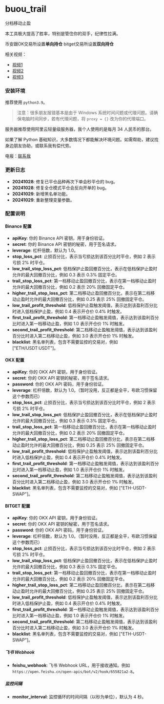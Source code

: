 # buou_trail
分档移动止盈

本工具极大提高了胜率，特别是管住你的双手，纪律性拉满。

币安跟OK交易所设置**单向持仓**
bitget交易所设置**双向持仓**

相关视频：
- [视频1](https://www.youtube.com/watch?v=1ujgGsMQbqA)
- [视频2](https://www.youtube.com/watch?v=f4T0tKZTVrM)
- [视频3](https://www.youtube.com/watch?v=S8ICwu9u-dk)

### 安装环境
推荐使用 `python3.9`。

> 注意：很多朋友报错基本是由于 Windows 系统时间问题或代理问题。请确保电脑时间同步，若有代理问题，将 `proxy = {}` 改为你的代理端口。

服务器推荐使用阿里云轻量级服务器，我个人使用的是每月 34 人民币的那台。

如果了解 Python 基础知识，大多数情况下都能解决环境问题。如需帮助，建议找身边朋友协助，或联系我有偿代劳。

电报：[联系我](https://t.me/buouqukuairiji)

### 更新日志
- **20241028**: 修复已平仓品种再次下单会秒平仓的 bug。
- **20241028**: 修复全仓模式平仓会反向开单的 bug。
- **20241029**: 新增黑名单功能。
- **20241029**: 重新整理变量参数。

### 配置说明


#### Binance 配置

- **apiKey**: 你的 Binance API 密钥，用于身份验证。
- **secret**: 你的 Binance API 密钥的秘密，用于签名请求。
- **leverage**: 杠杆倍数，默认为 1.0。
- **stop_loss_pct**: 止损百分比，表示当亏损达到该百分比时平仓，例如 2 表示亏损 2% 时平仓。
- **low_trail_stop_loss_pct**: 低档保护止盈回撤百分比，表示在低档保护止盈时允许的最大回撤百分比，例如 0.3 表示 0.3% 固定平仓。
- **trail_stop_loss_pct**: 第一档移动止盈回撤百分比，表示在第一档移动止盈时允许的最大回撤百分比，例如 0.2 表示 20% 回撤固定平仓。
- **higher_trail_stop_loss_pct**: 第二档移动止盈回撤百分比，表示在第二档移动止盈时允许的最大回撤百分比，例如 0.25 表示 25% 回撤固定平仓。
- **low_trail_profit_threshold**: 低档保护止盈触发阈值，表示达到该盈利百分比时进入低档保护止盈，例如 0.4 表示开仓价 0.4% 时触发。
- **first_trail_profit_threshold**: 第一档移动止盈触发阈值，表示达到该盈利百分比时进入第一档移动止盈，例如 1.0 表示开仓价 1% 时触发。
- **second_trail_profit_threshold**: 第二档移动止盈触发阈值，表示达到该盈利百分比时进入第二档移动止盈，例如 3.0 表示开仓价 1% 时触发。
- **blacklist**: 黑名单列表，包含不需要监控的交易对，例如 ["ETH/USDT:USDT"]。

#### OKX 配置

- **apiKey**: 你的 OKX API 密钥，用于身份验证。
- **secret**: 你的 OKX API 密钥的秘密，用于签名请求。
- **password**: 你的 OKX API 密码，用于身份验证。
- **leverage**: 杠杆倍数，默认为 1.0。（暂时没用，反正都是全平，布欧习惯保留这个参数而已）
- **stop_loss_pct**: 止损百分比，表示当亏损达到该百分比时平仓，例如 2 表示亏损 2% 时平仓。
- **low_trail_stop_loss_pct**: 低档保护止盈回撤百分比，表示在低档保护止盈时允许的最大回撤百分比，例如 0.3 表示 0.3% 固定平仓。
- **trail_stop_loss_pct**: 第一档移动止盈回撤百分比，表示在第一档移动止盈时允许的最大回撤百分比，例如 0.2 表示 20% 回撤固定平仓。
- **higher_trail_stop_loss_pct**: 第二档移动止盈回撤百分比，表示在第二档移动止盈时允许的最大回撤百分比，例如 0.25 表示 25% 回撤固定平仓。
- **low_trail_profit_threshold**: 低档保护止盈触发阈值，表示达到该盈利百分比时进入低档保护止盈，例如 0.4 表示开仓价 0.4% 时触发。
- **first_trail_profit_threshold**: 第一档移动止盈触发阈值，表示达到该盈利百分比时进入第一档移动止盈，例如 1.0 表示开仓价 1% 时触发。
- **second_trail_profit_threshold**: 第二档移动止盈触发阈值，表示达到该盈利百分比时进入第二档移动止盈，例如 3.0 表示开仓价 1% 时触发。
- **blacklist**: 黑名单列表，包含不需要监控的交易对，例如 ["ETH-USDT-SWAP"]。

#### BITGET 配置

- **apiKey**: 你的 OKX API 密钥，用于身份验证。
- **secret**: 你的 OKX API 密钥的秘密，用于签名请求。
- **password**: 你的 OKX API 密码，用于身份验证。
- **leverage**: 杠杆倍数，默认为 1.0。（暂时没用，反正都是全平，布欧习惯保留这个参数而已）
- **stop_loss_pct**: 止损百分比，表示当亏损达到该百分比时平仓，例如 2 表示亏损 2% 时平仓。
- **low_trail_stop_loss_pct**: 低档保护止盈回撤百分比，表示在低档保护止盈时允许的最大回撤百分比，例如 0.3 表示 0.3% 固定平仓。
- **trail_stop_loss_pct**: 第一档移动止盈回撤百分比，表示在第一档移动止盈时允许的最大回撤百分比，例如 0.2 表示 20% 回撤固定平仓。
- **higher_trail_stop_loss_pct**: 第二档移动止盈回撤百分比，表示在第二档移动止盈时允许的最大回撤百分比，例如 0.25 表示 25% 回撤固定平仓。
- **low_trail_profit_threshold**: 低档保护止盈触发阈值，表示达到该盈利百分比时进入低档保护止盈，例如 0.4 表示开仓价 0.4% 时触发。
- **first_trail_profit_threshold**: 第一档移动止盈触发阈值，表示达到该盈利百分比时进入第一档移动止盈，例如 1.0 表示开仓价 1% 时触发。
- **second_trail_profit_threshold**: 第二档移动止盈触发阈值，表示达到该盈利百分比时进入第二档移动止盈，例如 3.0 表示开仓价 1% 时触发。
- **blacklist**: 黑名单列表，包含不需要监控的交易对，例如 ["ETH-USDT-SWAP"]。

##### 飞书 Webhook

- **feishu_webhook**: 飞书 Webhook URL，用于接收通知。例如 `https://open.feishu.cn/open-apis/bot/v2/hook/655821a2-8`。

##### 监控间隔

- **monitor_interval**: 监控循环的时间间隔（以秒为单位），默认为 4 秒。


